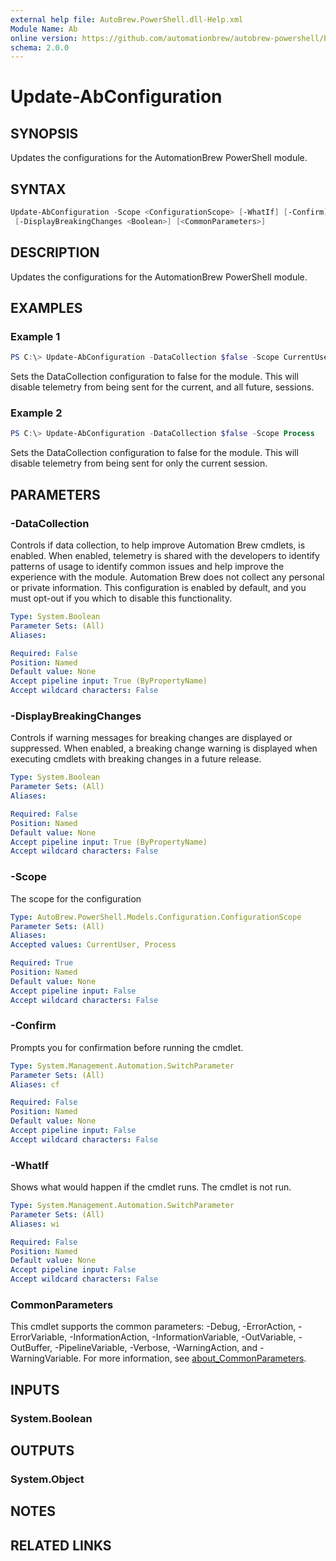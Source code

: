```yaml
---
external help file: AutoBrew.PowerShell.dll-Help.xml
Module Name: Ab
online version: https://github.com/automationbrew/autobrew-powershell/blob/main/docs/help/Update-AbConfiguration.md
schema: 2.0.0
---
```


# Update-AbConfiguration

## SYNOPSIS

Updates the configurations for the AutomationBrew PowerShell module.

## SYNTAX

```powershell
Update-AbConfiguration -Scope <ConfigurationScope> [-WhatIf] [-Confirm] [-DataCollection <Boolean>]
 [-DisplayBreakingChanges <Boolean>] [<CommonParameters>]
```

## DESCRIPTION

Updates the configurations for the AutomationBrew PowerShell module.

## EXAMPLES

### Example 1

```powershell
PS C:\> Update-AbConfiguration -DataCollection $false -Scope CurrentUser
```

Sets the DataCollection configuration to false for the module. This will disable telemetry from being sent for the current, and all future, sessions.

### Example 2

```powershell
PS C:\> Update-AbConfiguration -DataCollection $false -Scope Process
```

Sets the DataCollection configuration to false for the module. This will disable telemetry from being sent for only the current session.

## PARAMETERS

### -DataCollection

Controls if data collection, to help improve Automation Brew cmdlets, is enabled. When enabled, telemetry is shared with the developers to identify patterns of usage to identify common issues and help improve the experience with the module. Automation Brew does not collect any personal or private information. This configuration is enabled by default, and you must opt-out if you which to disable this functionality.

```yaml
Type: System.Boolean
Parameter Sets: (All)
Aliases:

Required: False
Position: Named
Default value: None
Accept pipeline input: True (ByPropertyName)
Accept wildcard characters: False
```

### -DisplayBreakingChanges

Controls if warning messages for breaking changes are displayed or suppressed. When enabled, a breaking change warning is displayed when executing cmdlets with breaking changes in a future release.

```yaml
Type: System.Boolean
Parameter Sets: (All)
Aliases:

Required: False
Position: Named
Default value: None
Accept pipeline input: True (ByPropertyName)
Accept wildcard characters: False
```

### -Scope

The scope for the configuration

```yaml
Type: AutoBrew.PowerShell.Models.Configuration.ConfigurationScope
Parameter Sets: (All)
Aliases:
Accepted values: CurrentUser, Process

Required: True
Position: Named
Default value: None
Accept pipeline input: False
Accept wildcard characters: False
```

### -Confirm

Prompts you for confirmation before running the cmdlet.

```yaml
Type: System.Management.Automation.SwitchParameter
Parameter Sets: (All)
Aliases: cf

Required: False
Position: Named
Default value: None
Accept pipeline input: False
Accept wildcard characters: False
```

### -WhatIf

Shows what would happen if the cmdlet runs. The cmdlet is not run.

```yaml
Type: System.Management.Automation.SwitchParameter
Parameter Sets: (All)
Aliases: wi

Required: False
Position: Named
Default value: None
Accept pipeline input: False
Accept wildcard characters: False
```

### CommonParameters

This cmdlet supports the common parameters: -Debug, -ErrorAction, -ErrorVariable, -InformationAction, -InformationVariable, -OutVariable, -OutBuffer, -PipelineVariable, -Verbose, -WarningAction, and -WarningVariable. For more information, see [about_CommonParameters](http://go.microsoft.com/fwlink/?LinkID=113216).

## INPUTS

### System.Boolean

## OUTPUTS

### System.Object

## NOTES

## RELATED LINKS

